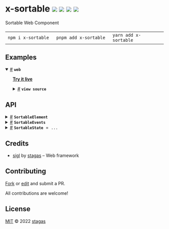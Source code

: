 <h1>
x-sortable <a href="https://npmjs.org/package/x-sortable"><img src="https://img.shields.io/badge/npm-v0.1.0-F00.svg?colorA=000"/></a> <a href="src"><img src="https://img.shields.io/badge/loc-107-FFF.svg?colorA=000"/></a> <a href="https://cdn.jsdelivr.net/npm/x-sortable@0.1.0/dist/x-sortable.min.js"><img src="https://img.shields.io/badge/brotli-16K-333.svg?colorA=000"/></a> <a href="LICENSE"><img src="https://img.shields.io/badge/license-MIT-F0B.svg?colorA=000"/></a>
</h1>

<p></p>

Sortable Web Component

<h4>
<table><tr><td title="Triple click to select and copy paste">
<code>npm i x-sortable </code>
</td><td title="Triple click to select and copy paste">
<code>pnpm add x-sortable </code>
</td><td title="Triple click to select and copy paste">
<code>yarn add x-sortable</code>
</td></tr></table>
</h4>

## Examples

<details id="example$web" title="web" open><summary><span><a href="#example$web">#</a></span>  <code><strong>web</strong></code></summary>  <ul>  <p><a href="https://stagas.github.io/x-sortable/example/web.html"><strong>Try it live</strong></a></p>  <details id="source$web" title="web source code" ><summary><span><a href="#source$web">#</a></span>  <code><strong>view source</strong></code></summary>  <a href="example/web.ts">example/web.ts</a>  <p>

```ts
import { SortableElement } from 'x-sortable'

const style = document.createElement('style')
document.head.appendChild(style)
style.textContent = /*css*/ `
x-sortable {
  display: flex;
  flex-flow: column nowrap;
}
button {
  padding: 10px;
  background: #444;
  color: #aaa;
  border: 2px solid #988;
}
`

customElements.define('x-sortable', SortableElement)

const sortable = new SortableElement()

sortable.vertical = true
// sortable.selector = 'button'

const items: any = []

for (let i = 0; i < 10; i++) {
  const btn = document.createElement('button')
  btn.textContent = '' + i
  items.push(btn)
  sortable.appendChild(btn)
}

document.body.appendChild(sortable)

sortable.onsortend = ({ detail: { oldIndex, newIndex } }) => {
  const item = items.splice(oldIndex, 1)[0]
  items.splice(newIndex, 0, item)
  for (const item of items)
    sortable.appendChild(item)
}
```

</p>
</details></ul></details>

## API

<p>  <details id="SortableElement$1" title="Class" ><summary><span><a href="#SortableElement$1">#</a></span>  <code><strong>SortableElement</strong></code>    </summary>  <a href="src/x-sortable.ts#L16">src/x-sortable.ts#L16</a>  <ul>        <p>  <details id="constructor$2" title="Constructor" ><summary><span><a href="#constructor$2">#</a></span>  <code><strong>constructor</strong></code><em>()</em>    </summary>    <ul>    <p>  <details id="new SortableElement$3" title="ConstructorSignature" ><summary><span><a href="#new SortableElement$3">#</a></span>  <code><strong>new SortableElement</strong></code><em>()</em>    </summary>    <ul><p><a href="#SortableElement$1">SortableElement</a></p>        </ul></details></p>    </ul></details><details id="dragElementImage$36" title="Property" ><summary><span><a href="#dragElementImage$36">#</a></span>  <code><strong>dragElementImage</strong></code>    </summary>  <a href="src/x-sortable.ts#L30">src/x-sortable.ts#L30</a>  <ul><p><span>HTMLElement</span></p>        </ul></details><details id="item$34" title="Property" ><summary><span><a href="#item$34">#</a></span>  <code><strong>item</strong></code>    </summary>  <a href="src/x-sortable.ts#L25">src/x-sortable.ts#L25</a>  <ul><p><span>HTMLElement</span></p>        </ul></details><details id="itemPrevDisplay$35" title="Property" ><summary><span><a href="#itemPrevDisplay$35">#</a></span>  <code><strong>itemPrevDisplay</strong></code>    </summary>  <a href="src/x-sortable.ts#L28">src/x-sortable.ts#L28</a>  <ul><p>string</p>        </ul></details><details id="items$33" title="Property" ><summary><span><a href="#items$33">#</a></span>  <code><strong>items</strong></code>  <span><span>&nbsp;=&nbsp;</span>  <code>...</code></span>  </summary>  <a href="src/x-sortable.ts#L24">src/x-sortable.ts#L24</a>  <ul><p><span>HTMLElement</span>  []</p>        </ul></details><details id="onDragEnd$38" title="Property" ><summary><span><a href="#onDragEnd$38">#</a></span>  <code><strong>onDragEnd</strong></code>    </summary>  <a href="src/x-sortable.ts#L33">src/x-sortable.ts#L33</a>  <ul><p><span>EventHandler</span>&lt;<span>HTMLElement</span>, <span>DragEvent</span>&gt;</p>        </ul></details><details id="onDragOver$39" title="Property" ><summary><span><a href="#onDragOver$39">#</a></span>  <code><strong>onDragOver</strong></code>    </summary>  <a href="src/x-sortable.ts#L34">src/x-sortable.ts#L34</a>  <ul><p><span>EventHandler</span>&lt;<a href="#SortableElement$1">SortableElement</a>, <span>DragEvent</span>&gt;</p>        </ul></details><details id="onDragStart$37" title="Property" ><summary><span><a href="#onDragStart$37">#</a></span>  <code><strong>onDragStart</strong></code>    </summary>  <a href="src/x-sortable.ts#L32">src/x-sortable.ts#L32</a>  <ul><p><span>EventHandler</span>&lt;<span>HTMLElement</span>, <span>DragEvent</span>&gt;</p>        </ul></details><details id="onmounted$52" title="Property" ><summary><span><a href="#onmounted$52">#</a></span>  <code><strong>onmounted</strong></code>    </summary>    <ul><p><span>EventHandler</span>&lt;<a href="#SortableElement$1">SortableElement</a>, <span>CustomEvent</span>&lt;any&gt;&gt;</p>        </ul></details><details id="onsortend$57" title="Property" ><summary><span><a href="#onsortend$57">#</a></span>  <code><strong>onsortend</strong></code>    </summary>    <ul><p><span>EventHandler</span>&lt;<a href="#SortableElement$1">SortableElement</a>, <span>CustomEvent</span>&lt;{<p>  <details id="newIndex$60" title="Property" ><summary><span><a href="#newIndex$60">#</a></span>  <code><strong>newIndex</strong></code>    </summary>  <a href="src/x-sortable.ts#L7">src/x-sortable.ts#L7</a>  <ul><p>number</p>        </ul></details><details id="oldIndex$59" title="Property" ><summary><span><a href="#oldIndex$59">#</a></span>  <code><strong>oldIndex</strong></code>    </summary>  <a href="src/x-sortable.ts#L7">src/x-sortable.ts#L7</a>  <ul><p>number</p>        </ul></details></p>}&gt;&gt;</p>        </ul></details><details id="onsortstart$54" title="Property" ><summary><span><a href="#onsortstart$54">#</a></span>  <code><strong>onsortstart</strong></code>    </summary>    <ul><p><span>EventHandler</span>&lt;<a href="#SortableElement$1">SortableElement</a>, <span>CustomEvent</span>&lt;{<p>  <details id="currentIndex$56" title="Property" ><summary><span><a href="#currentIndex$56">#</a></span>  <code><strong>currentIndex</strong></code>    </summary>  <a href="src/x-sortable.ts#L6">src/x-sortable.ts#L6</a>  <ul><p>number</p>        </ul></details></p>}&gt;&gt;</p>        </ul></details><details id="onunmounted$53" title="Property" ><summary><span><a href="#onunmounted$53">#</a></span>  <code><strong>onunmounted</strong></code>    </summary>    <ul><p><span>EventHandler</span>&lt;<a href="#SortableElement$1">SortableElement</a>, <span>CustomEvent</span>&lt;any&gt;&gt;</p>        </ul></details><details id="placeholder$32" title="Property" ><summary><span><a href="#placeholder$32">#</a></span>  <code><strong>placeholder</strong></code>    </summary>  <a href="src/x-sortable.ts#L22">src/x-sortable.ts#L22</a>  <ul><p><span>HTMLElement</span></p>        </ul></details><details id="root$4" title="Property" ><summary><span><a href="#root$4">#</a></span>  <code><strong>root</strong></code>  <span><span>&nbsp;=&nbsp;</span>  <code>...</code></span>  </summary>  <a href="src/x-sortable.ts#L17">src/x-sortable.ts#L17</a>  <ul><p><span>ShadowRoot</span></p>        </ul></details><details id="state$5" title="Property" ><summary><span><a href="#state$5">#</a></span>  <code><strong>state</strong></code>  <span><span>&nbsp;=&nbsp;</span>  <code>...</code></span>  </summary>  <a href="src/x-sortable.ts#L19">src/x-sortable.ts#L19</a>  <ul><p><span>State</span>&lt;<a href="#SortableElement$1">SortableElement</a>, {<p>  <details id="Idle$7" title="Property" ><summary><span><a href="#Idle$7">#</a></span>  <code><strong>Idle</strong></code>  <span><span>&nbsp;=&nbsp;</span>  <code>'idle'</code></span>  </summary>    <ul><p><code>"idle"</code></p>        </ul></details><details id="Sort$8" title="Property" ><summary><span><a href="#Sort$8">#</a></span>  <code><strong>Sort</strong></code>  <span><span>&nbsp;=&nbsp;</span>  <code>'sort'</code></span>  </summary>    <ul><p><code>"sort"</code></p>        </ul></details></p>}, <code>"idle"</code> | <code>"sort"</code>&gt; &amp; <span>EventMethods</span>&lt;<a href="#SortableElement$1">SortableElement</a>, {<p>  <details id="idlecancel$14" title="Property" ><summary><span><a href="#idlecancel$14">#</a></span>  <code><strong>idlecancel</strong></code>    </summary>    <ul><p><span>CustomEvent</span>&lt;any&gt;</p>        </ul></details><details id="idleend$13" title="Property" ><summary><span><a href="#idleend$13">#</a></span>  <code><strong>idleend</strong></code>    </summary>    <ul><p><span>CustomEvent</span>&lt;any&gt;</p>        </ul></details><details id="idlepause$16" title="Property" ><summary><span><a href="#idlepause$16">#</a></span>  <code><strong>idlepause</strong></code>    </summary>    <ul><p><span>CustomEvent</span>&lt;any&gt;</p>        </ul></details><details id="idleresume$18" title="Property" ><summary><span><a href="#idleresume$18">#</a></span>  <code><strong>idleresume</strong></code>    </summary>    <ul><p><span>CustomEvent</span>&lt;any&gt;</p>        </ul></details><details id="idlestart$12" title="Property" ><summary><span><a href="#idlestart$12">#</a></span>  <code><strong>idlestart</strong></code>    </summary>    <ul><p><span>CustomEvent</span>&lt;any&gt;</p>        </ul></details><details id="sortcancel$15" title="Property" ><summary><span><a href="#sortcancel$15">#</a></span>  <code><strong>sortcancel</strong></code>    </summary>    <ul><p><span>CustomEvent</span>&lt;any&gt;</p>        </ul></details><details id="sortend$11" title="Property" ><summary><span><a href="#sortend$11">#</a></span>  <code><strong>sortend</strong></code>    </summary>    <ul><p><span>CustomEvent</span>&lt;any&gt;</p>        </ul></details><details id="sortpause$17" title="Property" ><summary><span><a href="#sortpause$17">#</a></span>  <code><strong>sortpause</strong></code>    </summary>    <ul><p><span>CustomEvent</span>&lt;any&gt;</p>        </ul></details><details id="sortresume$19" title="Property" ><summary><span><a href="#sortresume$19">#</a></span>  <code><strong>sortresume</strong></code>    </summary>    <ul><p><span>CustomEvent</span>&lt;any&gt;</p>        </ul></details><details id="sortstart$10" title="Property" ><summary><span><a href="#sortstart$10">#</a></span>  <code><strong>sortstart</strong></code>    </summary>    <ul><p><span>CustomEvent</span>&lt;any&gt;</p>        </ul></details></p>}&gt; &amp; <span>InlineEventMap</span>&lt;<a href="#SortableElement$1">SortableElement</a>, {<p>  <details id="idlecancel$25" title="Property" ><summary><span><a href="#idlecancel$25">#</a></span>  <code><strong>idlecancel</strong></code>    </summary>    <ul><p><span>CustomEvent</span>&lt;any&gt;</p>        </ul></details><details id="idleend$24" title="Property" ><summary><span><a href="#idleend$24">#</a></span>  <code><strong>idleend</strong></code>    </summary>    <ul><p><span>CustomEvent</span>&lt;any&gt;</p>        </ul></details><details id="idlepause$27" title="Property" ><summary><span><a href="#idlepause$27">#</a></span>  <code><strong>idlepause</strong></code>    </summary>    <ul><p><span>CustomEvent</span>&lt;any&gt;</p>        </ul></details><details id="idleresume$29" title="Property" ><summary><span><a href="#idleresume$29">#</a></span>  <code><strong>idleresume</strong></code>    </summary>    <ul><p><span>CustomEvent</span>&lt;any&gt;</p>        </ul></details><details id="idlestart$23" title="Property" ><summary><span><a href="#idlestart$23">#</a></span>  <code><strong>idlestart</strong></code>    </summary>    <ul><p><span>CustomEvent</span>&lt;any&gt;</p>        </ul></details><details id="sortcancel$26" title="Property" ><summary><span><a href="#sortcancel$26">#</a></span>  <code><strong>sortcancel</strong></code>    </summary>    <ul><p><span>CustomEvent</span>&lt;any&gt;</p>        </ul></details><details id="sortend$22" title="Property" ><summary><span><a href="#sortend$22">#</a></span>  <code><strong>sortend</strong></code>    </summary>    <ul><p><span>CustomEvent</span>&lt;any&gt;</p>        </ul></details><details id="sortpause$28" title="Property" ><summary><span><a href="#sortpause$28">#</a></span>  <code><strong>sortpause</strong></code>    </summary>    <ul><p><span>CustomEvent</span>&lt;any&gt;</p>        </ul></details><details id="sortresume$30" title="Property" ><summary><span><a href="#sortresume$30">#</a></span>  <code><strong>sortresume</strong></code>    </summary>    <ul><p><span>CustomEvent</span>&lt;any&gt;</p>        </ul></details><details id="sortstart$21" title="Property" ><summary><span><a href="#sortstart$21">#</a></span>  <code><strong>sortstart</strong></code>    </summary>    <ul><p><span>CustomEvent</span>&lt;any&gt;</p>        </ul></details></p>}&gt;</p>        </ul></details><details id="vertical$31" title="Property" ><summary><span><a href="#vertical$31">#</a></span>  <code><strong>vertical</strong></code>  <span><span>&nbsp;=&nbsp;</span>  <code>false</code></span>  </summary>  <a href="src/x-sortable.ts#L20">src/x-sortable.ts#L20</a>  <ul><p>boolean</p>        </ul></details><details id="mounted$40" title="Method" ><summary><span><a href="#mounted$40">#</a></span>  <code><strong>mounted</strong></code><em>($)</em>    </summary>  <a href="src/x-sortable.ts#L36">src/x-sortable.ts#L36</a>  <ul>    <p>    <details id="$$42" title="Parameter" ><summary><span><a href="#$$42">#</a></span>  <code><strong>$</strong></code>    </summary>    <ul><p><span>Context</span>&lt;<a href="#SortableElement$1">SortableElement</a> &amp; <span>JsxContext</span>&lt;<a href="#SortableElement$1">SortableElement</a>&gt; &amp; <span>Omit</span>&lt;{<p>    <details id="ctor$46" title="Parameter" ><summary><span><a href="#ctor$46">#</a></span>  <code><strong>ctor</strong></code>    </summary>    <ul><p><span>Class</span>&lt;<a href="#T$45">T</a>&gt;</p>        </ul></details>  <p><strong></strong>&lt;<span>T</span>&gt;<em>(ctor)</em>  &nbsp;=&gt;  <ul><span>CleanClass</span>&lt;<a href="#T$45">T</a>&gt;</ul></p>  <details id="ctx$50" title="Parameter" ><summary><span><a href="#ctx$50">#</a></span>  <code><strong>ctx</strong></code>    </summary>    <ul><p><a href="#T$49">T</a> | <span>Class</span>&lt;<a href="#T$49">T</a>&gt;</p>        </ul></details>  <p><strong></strong>&lt;<span>T</span>&gt;<em>(ctx)</em>  &nbsp;=&gt;  <ul><span>Wrapper</span>&lt;<a href="#T$49">T</a>&gt;</ul></p></p>} &amp; <span>__module</span> &amp; {}, <code>"transition"</code>&gt;&gt;</p>        </ul></details>  <p><strong>mounted</strong><em>($)</em>  &nbsp;=&gt;  <ul>void</ul></p></p>    </ul></details></p></ul></details><details id="SortableEvents$61" title="TypeAlias" ><summary><span><a href="#SortableEvents$61">#</a></span>  <code><strong>SortableEvents</strong></code>    </summary>  <a href="src/x-sortable.ts#L5">src/x-sortable.ts#L5</a>  <ul><p>{<p>  <details id="sortend$66" title="Property" ><summary><span><a href="#sortend$66">#</a></span>  <code><strong>sortend</strong></code>    </summary>  <a href="src/x-sortable.ts#L7">src/x-sortable.ts#L7</a>  <ul><p><span>CustomEvent</span>&lt;{<p>  <details id="newIndex$69" title="Property" ><summary><span><a href="#newIndex$69">#</a></span>  <code><strong>newIndex</strong></code>    </summary>  <a href="src/x-sortable.ts#L7">src/x-sortable.ts#L7</a>  <ul><p>number</p>        </ul></details><details id="oldIndex$68" title="Property" ><summary><span><a href="#oldIndex$68">#</a></span>  <code><strong>oldIndex</strong></code>    </summary>  <a href="src/x-sortable.ts#L7">src/x-sortable.ts#L7</a>  <ul><p>number</p>        </ul></details></p>}&gt;</p>        </ul></details><details id="sortstart$63" title="Property" ><summary><span><a href="#sortstart$63">#</a></span>  <code><strong>sortstart</strong></code>    </summary>  <a href="src/x-sortable.ts#L6">src/x-sortable.ts#L6</a>  <ul><p><span>CustomEvent</span>&lt;{<p>  <details id="currentIndex$65" title="Property" ><summary><span><a href="#currentIndex$65">#</a></span>  <code><strong>currentIndex</strong></code>    </summary>  <a href="src/x-sortable.ts#L6">src/x-sortable.ts#L6</a>  <ul><p>number</p>        </ul></details></p>}&gt;</p>        </ul></details></p>}</p>        </ul></details><details id="SortableState$70" title="Variable" ><summary><span><a href="#SortableState$70">#</a></span>  <code><strong>SortableState</strong></code>  <span><span>&nbsp;=&nbsp;</span>  <code>...</code></span>  </summary>  <a href="src/x-sortable.ts#L10">src/x-sortable.ts#L10</a>  <ul><p>{<p>  <details id="Idle$72" title="Property" ><summary><span><a href="#Idle$72">#</a></span>  <code><strong>Idle</strong></code>  <span><span>&nbsp;=&nbsp;</span>  <code>'idle'</code></span>  </summary>    <ul><p><code>"idle"</code></p>        </ul></details><details id="Sort$73" title="Property" ><summary><span><a href="#Sort$73">#</a></span>  <code><strong>Sort</strong></code>  <span><span>&nbsp;=&nbsp;</span>  <code>'sort'</code></span>  </summary>    <ul><p><code>"sort"</code></p>        </ul></details></p>}</p>        </ul></details></p>

## Credits

- [sigl](https://npmjs.org/package/sigl) by [stagas](https://github.com/stagas) &ndash; Web framework

## Contributing

[Fork](https://github.com/stagas/x-sortable/fork) or [edit](https://github.dev/stagas/x-sortable) and submit a PR.

All contributions are welcome!

## License

<a href="LICENSE">MIT</a> &copy; 2022 [stagas](https://github.com/stagas)
